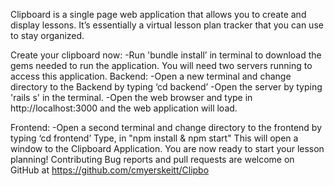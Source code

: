 Clipboard is a single page web application that allows you to create and display lessons. It’s essentially a virtual lesson plan tracker that you can use to stay organized.

Create your clipboard now: -Run 'bundle install’ in terminal to download the gems needed to run the application. You will need two servers running to access this application. Backend: -Open a new terminal and change directory to the Backend by typing ‘cd backend’ -Open the server by typing 'rails s' in the terminal. -Open the web browser and type in http://localhost:3000 and the web application will load.

Frontend: -Open a second terminal and change directory to the frontend by typing ‘cd frontend’ Type, in "npm install & npm start" This will open a window to the Clipboard Application. You are now ready to start your lesson planning! Contributing Bug reports and pull requests are welcome on GitHub at https://github.com/cmyerskeitt/Clipbo